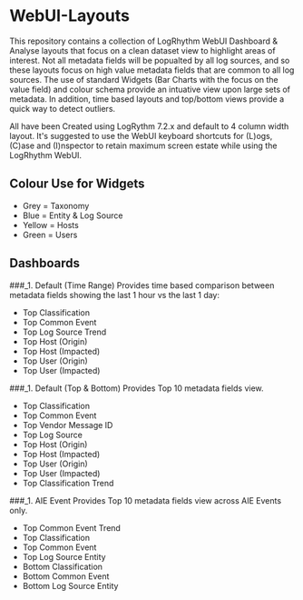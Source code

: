 # WebUI-Layouts

This repository contains a collection of LogRhythm WebUI Dashboard & Analyse layouts that focus on a clean dataset view to highlight areas of interest.  Not all metadata fields will be popualted by all log sources, and so these layouts focus on high value metadata fields that are common to all log sources.  The use of standard Widgets (Bar Charts with the focus on the value field) and colour schema provide an intuative view upon large sets of metadata.  In addition, time based layouts and top/bottom views provide a quick way to detect outliers.

All have been Created using LogRythm 7.2.x and default to 4 column width layout.  It's suggested to use the WebUI keyboard shortcuts for (L)ogs, (C)ase and (I)nspector to retain maximum screen estate while using the LogRhythm WebUI.

## Colour Use for Widgets
* Grey = Taxonomy
* Blue = Entity & Log Source
* Yellow = Hosts
* Green = Users

## Dashboards

###_1. Default (Time Range)
Provides time based comparison between metadata fields showing the last 1 hour vs the last 1 day:
* Top Classification 
* Top Common Event
* Top Log Source Trend
* Top Host (Origin)
* Top Host (Impacted)
* Top User (Origin)
* Top User (Impacted)

###_1. Default (Top & Bottom)
Provides Top 10 metadata fields view.
* Top Classification
* Top Common Event
* Top Vendor Message ID
* Top Log Source
* Top Host (Origin)
* Top Host (Impacted)
* Top User (Origin)
* Top User (Impacted)
* Top Classification Trend

###_1. AIE Event
Provides Top 10 metadata fields view across AIE Events only.
* Top Common Event Trend
* Top Classification
* Top Common Event
* Top Log Source Entity
* Bottom Classification
* Bottom Common Event
* Bottom Log Source Entity


